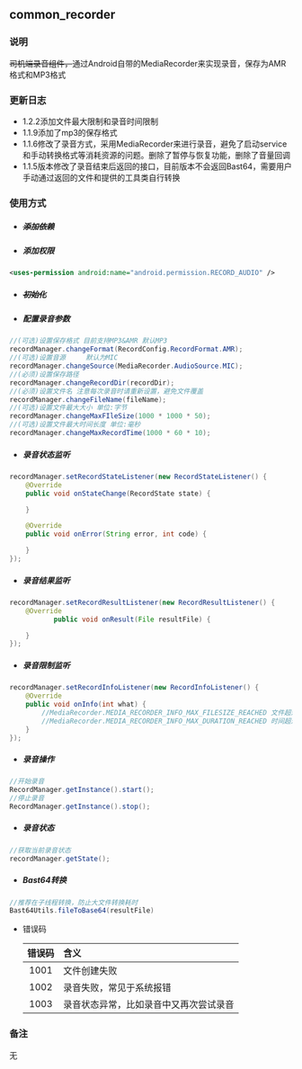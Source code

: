 ## **common_recorder**

### 说明

~~司机端录音组件，~~通过Android自带的MediaRecorder来实现录音，保存为AMR格式和MP3格式

### 更新日志

- 1.2.2添加文件最大限制和录音时间限制
- 1.1.9添加了mp3的保存格式
- 1.1.6修改了录音方式，采用MediaRecorder来进行录音，避免了启动service和手动转换格式等消耗资源的问题。删除了暂停与恢复功能，删除了音量回调
- 1.1.5版本修改了录音结束后返回的接口，目前版本不会返回Bast64，需要用户手动通过返回的文件和提供的工具类自行转换

### 使用方式

- ##### ~~添加依赖~~

- ##### 添加权限

```xml
<uses-permission android:name="android.permission.RECORD_AUDIO" />
```

- ##### ~~初始化~~

- ##### 配置录音参数


```java
//(可选)设置保存格式 目前支持MP3&AMR 默认MP3
recordManager.changeFormat(RecordConfig.RecordFormat.AMR);
//(可选)设置音源     默认为MIC
recordManager.changeSource(MediaRecorder.AudioSource.MIC);
//(必须)设置保存路径
recordManager.changeRecordDir(recordDir);
//(必须)设置文件名 注意每次录音时请重新设置，避免文件覆盖
recordManager.changeFileName(fileName);
//(可选)设置文件最大大小 单位:字节
recordManager.changeMaxFIleSize(1000 * 1000 * 50);
//(可选)设置文件最大时间长度 单位:毫秒
recordManager.changeMaxRecordTime(1000 * 60 * 10);
```

- ##### 录音状态监听

```java
recordManager.setRecordStateListener(new RecordStateListener() {
    @Override
    public void onStateChange(RecordState state) {

    }

    @Override
    public void onError(String error, int code) {

    }
});
```

- ##### 录音结果监听

```java
recordManager.setRecordResultListener(new RecordResultListener() {
    @Override
           public void onResult(File resultFile) {

    }
});
```

- ##### 录音限制监听

```java
recordManager.setRecordInfoListener(new RecordInfoListener() {
    @Override
    public void onInfo(int what) {
        //MediaRecorder.MEDIA_RECORDER_INFO_MAX_FILESIZE_REACHED 文件超过了字节限制
        //MediaRecorder.MEDIA_RECORDER_INFO_MAX_DURATION_REACHED 时间超过了最大限制
    }
});
```

- ##### 录音操作

```java
//开始录音
RecordManager.getInstance().start();
//停止录音
RecordManager.getInstance().stop();
```

- ##### 录音状态

```java
//获取当前录音状态
recordManager.getState();
```
- ##### Bast64转换

```java
//推荐在子线程转换，防止大文件转换耗时
Bast64Utils.fileToBase64(resultFile)
```

- 错误码

  | 错误码 | 含义                                   |
  | :----: | :------------------------------------- |
  |  1001  | 文件创建失败                           |
  |  1002  | 录音失败，常见于系统报错               |
  |  1003  | 录音状态异常，比如录音中又再次尝试录音 |

### 备注

无